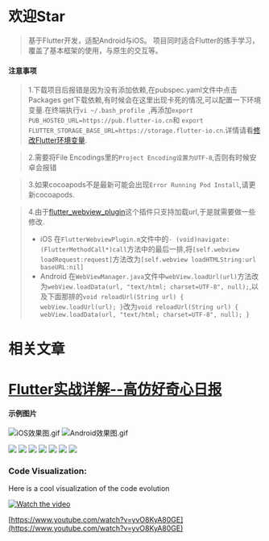 # 欢迎Star

> 基于Flutter开发，适配Android与iOS。
项目同时适合Flutter的练手学习，覆盖了基本框架的使用，与原生的交互等。
#### 注意事项
> 1.下载项目后报错是因为没有添加依赖,在pubspec.yaml文件中点击Packages get下载依赖,有时候会在这里出现卡死的情况,可以配置一下环境变量.在终端执行`vi ~/.bash_profile `,再添加`export PUB_HOSTED_URL=https://pub.flutter-io.cn`和
`export FLUTTER_STORAGE_BASE_URL=https://storage.flutter-io.cn`.详情请看[修改Flutter环境变量](https://flutter.io/community/china).

>2.需要将File Encodings里的`Project Encoding设置为UTF-8`,否则有时候安卓会报错

> 3.如果cocoapods不是最新可能会出现`Error Running Pod Install`,请更新cocoapods.

> 4.由于[flutter_webview_plugin](https://pub.dartlang.org/packages/flutter_webview_plugin)这个插件只支持加载url,于是就需要做一些修改.
>*   iOS 在`FlutterWebviewPlugin.m`文件中的`- (void)navigate:(FlutterMethodCall*)call`方法中的最后一排,将`[self.webview loadRequest:request]`方法改为`[self.webview loadHTMLString:url baseURL:nil]`
>*   Android 在`WebViewManager.java`文件中`webView.loadUrl(url)`方法改为`webView.loadData(url, "text/html; charset=UTF-8", null);`,以及下面那排的`void reloadUrl(String url) { webView.loadUrl(url); }`改为`void reloadUrl(String url) { webView.loadData(url, "text/html; charset=UTF-8", null); }`
# 相关文章
# [Flutter实战详解--高仿好奇心日报](https://juejin.im/post/5c31f7236fb9a04a04412d0b)
#### 示例图片

![iOS效果图.gif](https://upload-images.jianshu.io/upload_images/1220329-d9aeb90fc255749e.gif?imageMogr2/auto-orient/strip)
![Android效果图.gif](https://upload-images.jianshu.io/upload_images/1220329-e329ec185551c4e4.gif?imageMogr2/auto-orient/strip)

![](https://upload-images.jianshu.io/upload_images/1220329-6213761c70c25366.png?imageMogr2/auto-orient/strip%7CimageView2/2/w/1240)
![](https://upload-images.jianshu.io/upload_images/1220329-250c5c7b013e66b2.png?imageMogr2/auto-orient/strip%7CimageView2/2/w/1240)
![](https://upload-images.jianshu.io/upload_images/1220329-131273bb45b1b79d.png?imageMogr2/auto-orient/strip%7CimageView2/2/w/1240)
![](https://upload-images.jianshu.io/upload_images/1220329-712799e7e1f86f45.png?imageMogr2/auto-orient/strip%7CimageView2/2/w/1240)
![](https://upload-images.jianshu.io/upload_images/1220329-587d0c87efcfdf3e.png?imageMogr2/auto-orient/strip%7CimageView2/2/w/1240)
![](https://upload-images.jianshu.io/upload_images/1220329-138e45f5633e2d5c.png?imageMogr2/auto-orient/strip%7CimageView2/2/w/1240)
![](https://upload-images.jianshu.io/upload_images/1220329-53cae7d88c690973.png?imageMogr2/auto-orient/strip%7CimageView2/2/w/1240)


### Code Visualization:

Here is a cool visualization of the code evolution

 [![Watch the video](https://img.youtube.com/vi/yvO8KyA80GE/0.jpg)](https://www.youtube.com/watch?v=yvO8KyA80GE)

 [https://www.youtube.com/watch?v=yvO8KyA80GE](https://www.youtube.com/watch?v=yvO8KyA80GE)

